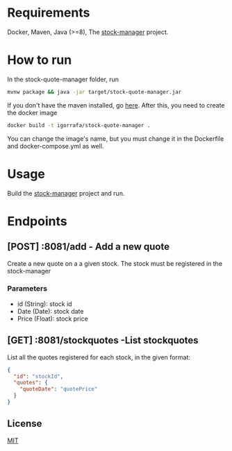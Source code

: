 # Requirements
Docker, Maven, Java (>=8), The [stock-manager](https://github.com/Igor14Rafa/stock-manager) project.

# How to run

In the stock-quote-manager folder, run 

```bash
mvnw package && java -jar target/stock-quote-manager.jar
```
If you don't have the maven installed, go [here](https://maven.apache.org/install.html).
After this, you need to create the docker image

```bash
docker build -t igorrafa/stock-quote-manager .
```

You can change the image's name, but you must change it in the Dockerfile and docker-compose.yml as well.

# Usage
Build the [stock-manager](https://github.com/Igor14Rafa/stock-manager) project and run.

# Endpoints

## [POST] :8081/add - Add a new quote
Create a new quote on a a given stock. The stock must be registered in the stock-manager

### Parameters
* id (String): stock id
* Date (Date): stock date
* Price (Float): stock price

## [GET] :8081/stockquotes -List stockquotes
List all the quotes registered for each stock, in the given format:
```json
{
  "id": "stockId",
  "quotes": {
    "quoteDate": "quotePrice"
  }
}
```


## License
[MIT](https://choosealicense.com/licenses/mit/)

